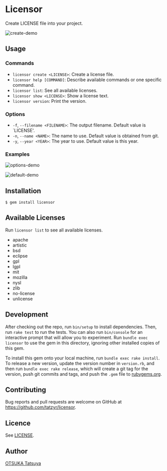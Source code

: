 # Licensor

Create LICENSE file into your project.

![create-demo](https://cloud.githubusercontent.com/assets/1025461/7900296/ab43db5a-0788-11e5-9e61-7a3366ff460d.gif)


## Usage
### Commands

* `licensor create <LICENSE>`: Create a license file.
* `licensor help [COMMAND]`: Describe available commands or one specific command.
* `licensor list`: See all available licenses.
* `licensor show <LICENSE>`: Show a license text.
* `licensor version`: Print the version.


### Options
* `-f`, `--filename <FILENAME>`: The output filename. Default value is `LICENSE'.
* `-n`, `--name <NAME>`: The name to use. Default value is obtained from git.
* `-y`, `--year <YEAR>`: The year to use. Default value is this year.

### Examples

![options-demo](https://cloud.githubusercontent.com/assets/1025461/7900297/b8a3e45c-0788-11e5-892f-f0670ea3593f.gif)

![default-demo](https://cloud.githubusercontent.com/assets/1025461/7900299/c699421e-0788-11e5-8354-9cbbc4318f91.gif)

## Installation

```
$ gem install licensor
```

## Available Licenses

Run `licensor list` to see all available licenses.

* apache
* artistic
* bsd
* eclipse
* gpl
* lgpl
* mit
* mozilla
* nysl
* zlib
* no-license
* unlicense


## Development

After checking out the repo, run `bin/setup` to install dependencies. Then, run `rake test` to run the tests. You can also run `bin/console` for an interactive prompt that will allow you to experiment. Run `bundle exec licensor` to use the gem in this directory, ignoring other installed copies of this gem.

To install this gem onto your local machine, run `bundle exec rake install`. To release a new version, update the version number in `version.rb`, and then run `bundle exec rake release`, which will create a git tag for the version, push git commits and tags, and push the `.gem` file to [rubygems.org](https://rubygems.org).

## Contributing

Bug reports and pull requests are welcome on GitHub at https://github.com/tatzyr/licensor.


## Licence

See [LICENSE](LICENSE).


## Author

[OTSUKA Tatsuya](https://github.com/tatzyr)
